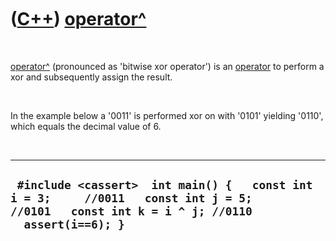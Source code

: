 
 

 

 

 

 

([C++](Cpp.md)) [operator\^](CppOperatorBitwiseXor.md)
========================================================

 

[operator\^](CppOperatorBitwiseXor.md) (pronounced as 'bitwise xor
operator') is an [operator](CppOperator.md) to perform a xor and
subsequently assign the result.

 

In the example below a '0011' is performed xor on with '0101' yielding
'0110', which equals the decimal value of 6.

 

  -------------------------------------------------------------------------------------------------------------------------------------------------
  ` #include <cassert>  int main() {   const int i = 3;     //0011   const int j = 5;     //0101   const int k = i ^ j; //0110   assert(i==6); }`
  -------------------------------------------------------------------------------------------------------------------------------------------------

 

 

 

 

 

 

